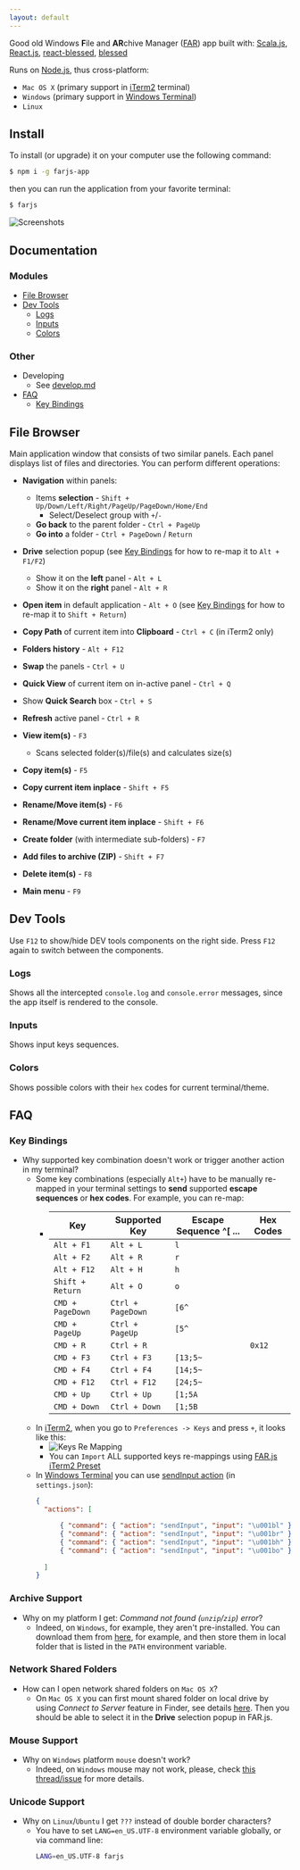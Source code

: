 ```yaml
---
layout: default
---
```


Good old Windows **F**ile and **AR**chive Manager
([FAR](https://en.wikipedia.org/wiki/Far_Manager)) app built with:
[Scala.js](https://www.scala-js.org/),
[React.js](https://reactjs.org/),
[react-blessed](https://github.com/Yomguithereal/react-blessed),
[blessed](https://github.com/chjj/blessed)

Runs on [Node.js](https://nodejs.org/), thus cross-platform:
* `Mac OS X` (primary support in [iTerm2](https://iterm2.com/) terminal)
* `Windows` (primary support in [Windows Terminal](https://docs.microsoft.com/en-us/windows/terminal/))
* `Linux`

## Install

To install (or upgrade) it on your computer use the following command:

``` bash
$ npm i -g farjs-app
```

then you can run the application from your favorite terminal:

``` bash
$ farjs
```

![Screenshots](https://raw.githubusercontent.com/farjs/farjs/main/docs/images/screenshots.png)

## Documentation

### Modules

- [File Browser](#file-browser)
- [Dev Tools](#dev-tools)
    - [Logs](#logs)
    - [Inputs](#inputs)
    - [Colors](#colors)

### Other

- Developing
    - See [develop.md](https://github.com/farjs/farjs/blob/main/develop.md)
- [FAQ](#faq)
    - [Key Bindings](#key-bindings)

## File Browser

Main application window that consists of two similar panels.
Each panel displays list of files and directories. You can perform
different operations:

* **Navigation** within panels:
    * Items **selection** - `Shift + Up/Down/Left/Right/PageUp/PageDown/Home/End`
      * Select/Deselect group with `+`/`-`
    * **Go back** to the parent folder - `Ctrl + PageUp`
    * **Go into** a folder - `Ctrl + PageDown` / `Return`

* **Drive** selection popup
  (see [Key Bindings](#key-bindings) for how to re-map it to `Alt + F1/F2`)
    * Show it on the **left** panel - `Alt + L`
    * Show it on the **right** panel - `Alt + R`

* **Open item** in default application - `Alt + O`
  (see [Key Bindings](#key-bindings) for how to re-map it to `Shift + Return`)
* **Copy Path** of current item into **Clipboard** - `Ctrl + C`
  (in iTerm2 only)
* **Folders history** - `Alt + F12`
* **Swap** the panels - `Ctrl + U`
* **Quick View** of current item on in-active panel - `Ctrl + Q`
* Show **Quick Search** box - `Ctrl + S`
* **Refresh** active panel - `Ctrl + R`
* **View item(s)** - `F3`
    * Scans selected folder(s)/file(s) and calculates size(s)
* **Copy item(s)** - `F5`
* **Copy current item inplace** - `Shift + F5`
* **Rename/Move item(s)** - `F6`
* **Rename/Move current item inplace** - `Shift + F6`
* **Create folder** (with intermediate sub-folders) - `F7`
* **Add files to archive (ZIP)** - `Shift + F7`
* **Delete item(s)** - `F8`
* **Main menu** - `F9`

## Dev Tools

Use `F12` to show/hide DEV tools components on the right side.
Press `F12` again to switch between the components.

### Logs

Shows all the intercepted `console.log` and `console.error` messages,
since the app itself is rendered to the console.

### Inputs

Shows input keys sequences.

### Colors

Shows possible colors with their `hex` codes for current terminal/theme.

## FAQ

### Key Bindings

* Why supported key combination doesn't work or trigger another
  action in my terminal?
    - Some key combinations (especially `Alt+`) have to be manually re-mapped
      in your terminal settings to **send** supported **escape sequences**
      or **hex codes**.
      For example, you can re-map:
        - | Key | Supported Key | Escape Sequence ^[ ... | Hex Codes |
          | --- |-----------------------| --- | --- |
          | `Alt + F1` | `Alt + L` | `l`                   | |
          | `Alt + F2` | `Alt + R` | `r`                   | |
          | `Alt + F12` | `Alt + H` | `h`                   | |
          | `Shift + Return` | `Alt + O` | `o`                   | |
          | `CMD + PageDown` | `Ctrl + PageDown` | `[6^`                 | |
          | `CMD + PageUp` | `Ctrl + PageUp` | `[5^`                 | |
          | `CMD + R` | `Ctrl + R` |                       | `0x12` |
          | `CMD + F3` | `Ctrl + F3` | `[13;5~`              | |
          | `CMD + F4` | `Ctrl + F4` | `[14;5~`              | |
          | `CMD + F12` | `Ctrl + F12` | `[24;5~`              | |
          | `CMD + Up` | `Ctrl + Up` | `[1;5A`               | |
          | `CMD + Down` | `Ctrl + Down` | `[1;5B`               | |
    - In [iTerm2](https://iterm2.com/), when you go to
    `Preferences -> Keys` and press `+`, it looks like this:
        - ![Keys Re Mapping](https://raw.githubusercontent.com/farjs/farjs/main/docs/images/keys_re_mapping.png)
        - You can `Import` ALL supported keys re-mappings using
        [FAR.js iTerm2 Preset](https://raw.githubusercontent.com/farjs/farjs.github.io/main/data/farjs.itermkeymap)
    - In [Windows Terminal](https://docs.microsoft.com/en-us/windows/terminal/)
      you can use [sendInput action](https://docs.microsoft.com/en-us/windows/terminal/customize-settings/actions#send-input)
      (in `settings.json`):
      ```json
      {
        "actions": [
  
            { "command": { "action": "sendInput", "input": "\u001bl" }, "keys": "alt+f1" },
            { "command": { "action": "sendInput", "input": "\u001br" }, "keys": "alt+f2" },
            { "command": { "action": "sendInput", "input": "\u001bh" }, "keys": "alt+f12" },
            { "command": { "action": "sendInput", "input": "\u001bo" }, "keys": "shift+enter" }
    
        ]
      }
      ```

### Archive Support

* Why on my platform I get: _Command not found (`unzip`/`zip`) error_?
    - Indeed, on `Windows`, for example, they aren't pre-installed.
      You can download them from [here](http://stahlworks.com/dev/index.php?tool=zipunzip),
      for example, and then store them in local folder that
      is listed in the `PATH` environment variable.

### Network Shared Folders

* How can I open network shared folders on `Mac OS X`?
    - On `Mac OS X` you can first mount shared folder on local drive
      by using _Connect to Server_ feature in Finder,
      see details [here](https://superuser.com/a/375250/477240).
      Then you should be able to select it in the **Drive** selection
      popup in FAR.js.

### Mouse Support

* Why on `Windows` platform `mouse` doesn't work?
    - Indeed, on `Windows` mouse may not work,
      please, check [this thread/issue](https://github.com/microsoft/terminal/issues/376#issuecomment-973178777)
      for more details.

### Unicode Support

* Why on `Linux`/`Ubuntu` I get `???` instead of
  double border characters?
    - You have to set `LANG=en_US.UTF-8` environment
      variable globally, or via command line:
      ```bash
      LANG=en_US.UTF-8 farjs
      ```

